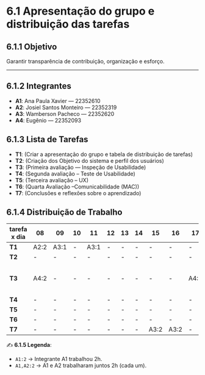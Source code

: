 # 6.1 Apresentação do grupo e distribuição das tarefas

## 6.1.1 Objetivo
Garantir transparência de contribuição, organização e esforço.

---

## 6.1.2 Integrantes
- **A1**: Ana Paula Xavier — 22352610
- **A2**: Josiel Santos Monteiro — 22352319
- **A3**: Wamberson Pacheco — 22352620
- **A4**: Eugênio — 22352093



## 6.1.3 Lista de Tarefas
- **T1**: (Criar a apresentação do grupo e tabela de distribuição de tarefas)
- **T2**: (Criação dos Objetivo do sistema e perfil dos usuários)
- **T3**: (Primeira avaliação — Inspeção de Usabilidade)
- **T4**: (Segunda avaliação – Teste de Usabilidade)
- **T5**: (Terceira avaliação – UX)
- **T6**: (Quarta Avaliação –Comunicabilidade (MAC))
- **T7**: (Conclusões e reflexões sobre o aprendizado)


## 6.1.4 Distribuição de Trabalho

| tarefa x dia | 08 | 09 | 10 | 11 | 12 | 13 | 14 | 15 | 16 | 17 | 18 | 19 | 20 | 21 | 22 | 23 | 24 | 25 | 26 | 27 | 28 | 29 |
|--------------|----|----|----|----|----|----|----|----|----|----|----|----|----|----|----|----|----|----|----|----|----|----|
| **T1**       | A2:2 | A3:1 | - | A3:1 | - | - | - | - | - | - | - | - | - | - | A1,A3:2 | - | - | - | - | - | - | - |
| **T2**       |  - |  - | -  | - | - | - | - | - | - | - | - | - | - | - | - | - | - | - | - | A1:2 | A3:2 | - |
| **T3**       | A4:2 | - | - | - | - | - | - | - | - | A4:2 | - | - | A3:2 | - | A1:2, A3:2 | A1:2, A3:2, A2:4, A4:4 | A3:2 | - | A4,A3:2 | A4:1 | - | - |
| **T4**       | - | - | - | - | - | - | - | - | - | - | - | - | - | - | - | - | A1,A2,A3,A4:2 | A4:1 | - | A1,A4:1 | A1,A3:5 | - |
| **T5**       | - | - | - | - | - | - | - | - | - | - | - | - | - | - | - | - | - | - | - | - | A4,A3:5 | - |
| **T6**       |  - |  - | -  | - | - | - | - | - | - | - | - | - | - | - | - | - | - | - | - | A1:3,A2:3 | A1:1,A2:6 | - |
| **T7**       |  - |  - | -  | - | - | - | - | A3:2|A3:2 | - | - | - | - | - | - | - | A3:1 | - | - | - | - | A1:1,A2:1,A3:1,A4:1 |
 

✍️ **6.1.5 Legenda**:  
- `A1:2` → Integrante A1 trabalhou 2h.  
- `A1,A2:2` → A1 e A2 trabalharam juntos 2h (cada um).  


